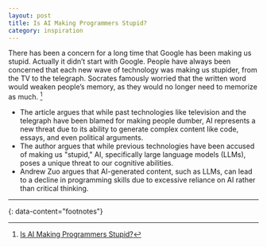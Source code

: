```yaml
---
layout: post
title: Is AI Making Programmers Stupid?
category: inspiration
---
```


There has been a concern for a long time that Google has been making us stupid. Actually it didn’t start with Google. People have always been concerned that each new wave of technology was making us stupider, from the TV to the telegraph. Socrates famously worried that the written word would weaken people’s memory, as they would no longer need to memorize as much. [^1]
- The article argues that while past technologies like television and the telegraph have been blamed for making people dumber, AI represents a new threat due to its ability to generate complex content like code, essays, and even political arguments.
- The author argues that while previous technologies have been accused of making us "stupid," AI, specifically large language models (LLMs), poses a unique threat to our cognitive abilities.
- Andrew Zuo argues that AI-generated content, such as LLMs, can lead to a decline in programming skills due to excessive reliance on AI rather than critical thinking.


---
{: data-content="footnotes"}

[^1]: [Is AI Making Programmers Stupid?](https://andrewzuo.com/is-ai-making-programmers-stupid-115e9d6e7460)
